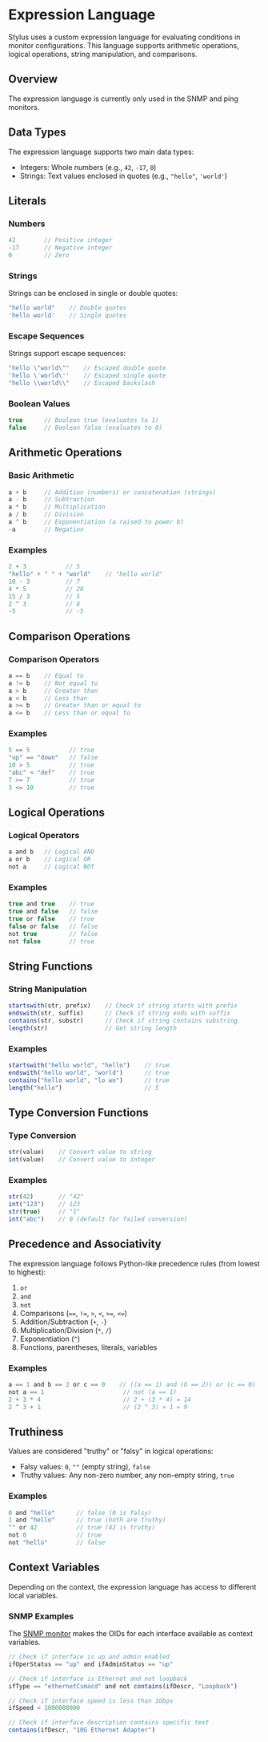 # Expression Language

Stylus uses a custom expression language for evaluating conditions in monitor configurations. This language supports arithmetic operations, logical operations, string manipulation, and comparisons.

## Overview

The expression language is currently only used in the SNMP and ping monitors.

## Data Types

The expression language supports two main data types:

- Integers: Whole numbers (e.g., `42`, `-17`, `0`)
- Strings: Text values enclosed in quotes (e.g., `"hello"`, `'world'`)

## Literals

### Numbers
```javascript
42        // Positive integer
-17       // Negative integer
0         // Zero
```

### Strings
Strings can be enclosed in single or double quotes:
```javascript
"hello world"    // Double quotes
'hello world'    // Single quotes
```

### Escape Sequences
Strings support escape sequences:
```javascript
"hello \"world\""    // Escaped double quote
'hello \'world\''    // Escaped single quote
"hello \\world\\"    // Escaped backslash
```

### Boolean Values
```javascript
true      // Boolean true (evaluates to 1)
false     // Boolean false (evaluates to 0)
```

## Arithmetic Operations

### Basic Arithmetic
```javascript
a + b     // Addition (numbers) or concatenation (strings)
a - b     // Subtraction
a * b     // Multiplication
a / b     // Division
a ^ b     // Exponentiation (a raised to power b)
-a        // Negation
```

### Examples
```javascript
2 + 3           // 5
"hello" + " " + "world"    // "hello world"
10 - 3          // 7
4 * 5           // 20
15 / 3          // 5
2 ^ 3           // 8
-5              // -5
```

## Comparison Operations

### Comparison Operators
```javascript
a == b    // Equal to
a != b    // Not equal to
a > b     // Greater than
a < b     // Less than
a >= b    // Greater than or equal to
a <= b    // Less than or equal to
```

### Examples
```javascript
5 == 5           // true
"up" == "down"   // false
10 > 5           // true
"abc" < "def"    // true
7 >= 7           // true
3 <= 10          // true
```

## Logical Operations

### Logical Operators
```javascript
a and b   // Logical AND
a or b    // Logical OR
not a     // Logical NOT
```

### Examples
```javascript
true and true    // true
true and false   // false
true or false    // true
false or false   // false
not true         // false
not false        // true
```

## String Functions

### String Manipulation
```javascript
startswith(str, prefix)    // Check if string starts with prefix
endswith(str, suffix)      // Check if string ends with suffix
contains(str, substr)      // Check if string contains substring
length(str)                // Get string length
```

### Examples
```javascript
startswith("hello world", "hello")    // true
endswith("hello world", "world")      // true
contains("hello world", "lo wo")      // true
length("hello")                       // 5
```

## Type Conversion Functions

### Type Conversion
```javascript
str(value)    // Convert value to string
int(value)    // Convert value to integer
```

### Examples
```javascript
str(42)       // "42"
int("123")    // 123
str(true)     // "1"
int("abc")    // 0 (default for failed conversion)
```

## Precedence and Associativity

The expression language follows Python-like precedence rules (from lowest to highest):

1. `or`
2. `and`
3. `not`
4. Comparisons (`==`, `!=`, `>`, `<`, `>=`, `<=`)
5. Addition/Subtraction (`+`, `-`)
6. Multiplication/Division (`*`, `/`)
7. Exponentiation (`^`)
8. Functions, parentheses, literals, variables

### Examples
```javascript
a == 1 and b == 2 or c == 0    // ((a == 1) and (b == 2)) or (c == 0)
not a == 1                      // not (a == 1)
2 + 3 * 4                       // 2 + (3 * 4) = 14
2 ^ 3 + 1                       // (2 ^ 3) + 1 = 9
```

## Truthiness

Values are considered "truthy" or "falsy" in logical operations:

- Falsy values: `0`, `""` (empty string), `false`
- Truthy values: Any non-zero number, any non-empty string, `true`

### Examples

```javascript
0 and "hello"      // false (0 is falsy)
1 and "hello"      // true (both are truthy)
"" or 42           // true (42 is truthy)
not 0              // true
not "hello"        // false
```

## Context Variables

Depending on the context, the expression language has access to different
local variables.

### SNMP Examples

The [SNMP monitor](monitor/snmp.md) makes the OIDs for each interface available
as context variables.

```javascript
// Check if interface is up and admin enabled
ifOperStatus == "up" and ifAdminStatus == "up"

// Check if interface is Ethernet and not loopback
ifType == "ethernetCsmacd" and not contains(ifDescr, "Loopback")

// Check if interface speed is less than 1Gbps
ifSpeed < 1000000000

// Check if interface description contains specific text
contains(ifDescr, "10G Ethernet Adapter")
```
